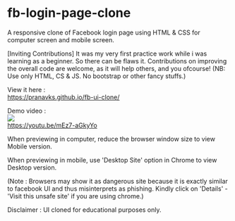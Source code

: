# fb-login-page-clone

A responsive clone of Facebook login page using HTML & CSS for computer screen and mobile screen.

[Inviting Contributions]
It was my very first practice work while i was learning as a beginner. So there can be flaws it. Contributions on improving the overall code are welcome, as it will help others, and you ofcourse!
(NB: Use only HTML, CS & JS. No bootstrap or other fancy stuffs.)

View it here :  
https://pranavks.github.io/fb-ui-clone/

Demo video :  
![](demo.gif)  
https://youtu.be/mEz7-aGkyYo

When previewing in computer, reduce the browser window size to view Mobile version.

When previewing in mobile, use 'Desktop Site' option in Chrome to view Desktop version.

(Note : Browsers may show it as dangerous site because it is exactly similar to facebook UI and thus misinterprets as phishing. Kindly click on 'Details' - 'Visit this unsafe site' if you are using chrome.)

Disclaimer : UI cloned for educational purposes only.
